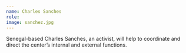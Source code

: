 ```yaml
---
name: Charles Sanches
role: 
image: sanchez.jpg
---
```

Senegal-based Charles Sanches, an activist, will help to coordinate and direct the center’s internal and external functions.